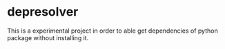 # depresolver
This is a experimental project in order to able get dependencies of python package without installing it.
